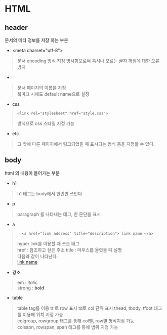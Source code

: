 # HTML

## header

문서의 메타 정보를 저장 하는 부분   

* &lt;meta charset="utf-8"&gt;
>문서 encoding 방식 지정 명시함으로써 혹시나 모르는 글자 깨짐에 대한 오류 방지      
    
* <title>name</title>    
> 문서 페이지의 이름을 지정     
> 북마크 시에도 default name으로 설정

* css
>     <link rel="stylesheet" href="style.css">
>방식으로 css 스타일 지정 가능

* etc
> 그 밖에 다른 페이지에서 링크되었을 때 표시되는 형식 등을 지정할 수 있다.
  
## body

html 의 내용이 들어가는 부분

* h1
> h1 태그는 body에서 한번만 쓰인다

* p
> paragraph 를 나타내는 태그, 한 문단을 표시

* a
>       <a href="link address" title="description"> link name </a>
> hyper link를 이용할 때 쓰는 태그    
> href : 참조하고 싶은 주소 title : 마우스를 올렷을 때 설명     
> 다음과 같이 나타난다.    
> <a href="link address" title="description"> link name </a>

* 강조
> em : <em>italic</em>   
> strong : <strong>bold</strong>

* table
> table tag를 이용
> tr 로 row 표시 td로 col 단위 표시
> thead, tbody, tfoot 태그를 이용해 위치 지정 가능     
> colgroup, rowgroup 태그를 통해 col별, row별 형식지정 가능    
> colsapn, rowspan, span 태그를 통해 범위 지정 가능
